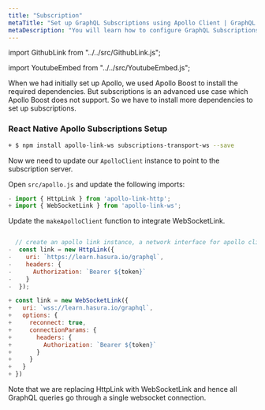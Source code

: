 ```yaml
---
title: "Subscription"
metaTitle: "Set up GraphQL Subscriptions using Apollo Client | GraphQL React Native Apollo Tutorial"
metaDescription: "You will learn how to configure GraphQL Subscriptions using React Native Apollo Client by installing dependencies like apollo-link-ws, subscriptions-transport-ws. This will also have authorization token setup"
---
```


import GithubLink from "../../src/GithubLink.js";

import YoutubeEmbed from "../../src/YoutubeEmbed.js";

<YoutubeEmbed link="https://www.youtube.com/embed/O7Wv2RCQvcc" />

When we had initially set up Apollo, we used Apollo Boost to install the required dependencies. But subscriptions is an advanced use case which Apollo Boost does not support. So we have to install more dependencies to set up subscriptions.

### React Native Apollo Subscriptions Setup

```bash
+ $ npm install apollo-link-ws subscriptions-transport-ws --save
```

Now we need to update our `ApolloClient` instance to point to the subscription server.

Open `src/apollo.js` and update the following imports:

<GithubLink link="https://github.com/hasura/learn-graphql/blob/master/tutorials/mobile/react-native-apollo/app-final/src/apollo.js" text="apollo.js" />

```javascript
- import { HttpLink } from 'apollo-link-http';
+ import { WebSocketLink } from 'apollo-link-ws';
```

Update the `makeApolloClient` function to integrate WebSocketLink.

```javascript

  // create an apollo link instance, a network interface for apollo client
-  const link = new HttpLink({
-    uri: `https://learn.hasura.io/graphql`,
-    headers: {
-      Authorization: `Bearer ${token}`
-    }
-  });

+ const link = new WebSocketLink({
+   uri: `wss://learn.hasura.io/graphql`,
+   options: {
+     reconnect: true,
+     connectionParams: {
+       headers: {
+         Authorization: `Bearer ${token}`
+       }
+     }
+   }
+ })
```

Note that we are replacing HttpLink with WebSocketLink and hence all GraphQL queries go through a single websocket connection.
